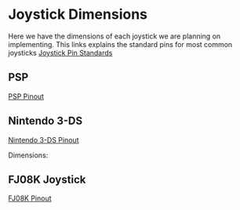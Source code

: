 # Joystick Dimensions

Here we have the dimensions of each joystick we are planning on implementing.
This links explains the standard pins for most common joysticks
[Joystick Pin Standards](https://www.etechnophiles.com/potentiometer-symbol-pinout/)

## PSP
[PSP Pinout](https://www.adafruit.com/product/444?gclid=Cj0KCQjwqoibBhDUA)


## Nintendo 3-DS
[Nintendo 3-DS Pinout](https://bitbuilt.net/forums/index.php?threads/nintendo-switch-joysticks-on-other-consoles.2177/)

Dimensions:
 
## FJ08K Joystick
[FJ08K Pinout](http://www.polyshine.cn/ProductDetail-220.html)
